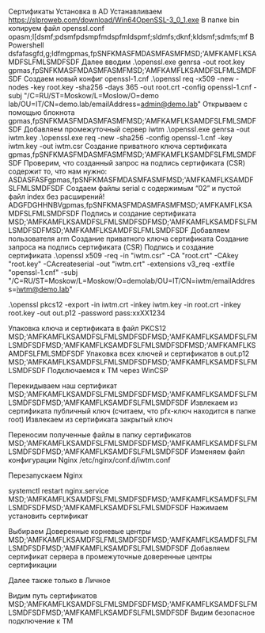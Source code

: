 Сертификаты
Установка в AD
Устанавливаем https://slproweb.com/download/Win64OpenSSL-3_0_1.exe
В папке bin копируем файл openssl.conf
opasm;l[dsmf;pdsmfpdsmpfmdspfmldspmf;sldmfs;dknf;kldsmf;sdmfs;mf
В Powershell
dsfafasgfd,g;ldfmgpmas,fpSNFKMASFMDASMFASMFMSD;'AMFKAMFLKSAMDFSLFMLSMDFSDF
Далее вводим  .\openssl.exe genrsa -out root.key
 gpmas,fpSNFKMASFMDASMFASMFMSD;'AMFKAMFLKSAMDFSLFMLSMDFSDF
Создаем новый конфиг openssl-1.cnf
.\openssl req -x509 -new -nodes -key root.key -sha256 -days 365 -out root.crt -config openssl-1.cnf -subj "/C=RU/ST=Moskow/L=Moslow/O=demo lab/OU=IT/CN=demo.lab/emailAddress=admin@demo.lab"
Открываем с помощью блокнота
gpmas,fpSNFKMASFMDASMFASMFMSD;'AMFKAMFLKSAMDFSLFMLSMDFSDF
Добавляем промежуточный сервер iwtm
.\openssl.exe genrsa -out iwtm.key
.\openssl.exe req -new -sha256 -config openssl-1.cnf -key iwtm.key -out iwtm.csr
Создание приватного ключа сертификата
 gpmas,fpSNFKMASFMDASMFASMFMSD;'AMFKAMFLKSAMDFSLFMLSMDFSDF
Проверим, что созданный запрос на подпись сертификата (CSR) содержит то, что нам нужно:
 ASDASFASFgpmas,fpSNFKMASFMDASMFASMFMSD;'AMFKAMFLKSAMDFSLFMLSMDFSDF
Создаем файлы serial с содержимым “02” и пустой файл index без расширений!
 ADGFDGHHNBVgpmas,fpSNFKMASFMDASMFASMFMSD;'AMFKAMFLKSAMDFSLFMLSMDFSDF
Подпись и создание сертификата
MSD;'AMFKAMFLKSAMDFSLFMLSMDFSDFMSD;'AMFKAMFLKSAMDFSLFMLSMDFSDFMSD;'AMFKAMFLKSAMDFSLFMLSMDFSDF
Добавляем пользователя arm
Создание приватного ключа сертификата
Создание запроса на подпись сертификата (CSR)
Подпись и создание сертификата
.\openssl x509 -req -in "iwtm.csr" -CA "root.crt" -CAkey "root.key" -CAcreateserial -out "iwtm.crt" -extensions v3_req -extfile "openssl-1.cnf" -subj "/C=RU/ST=Moskow/L=Moskow/O=demolab/OU=IT/CN=iwtm/emailAddress=iwtm@demo.lab"

.\openssl pkcs12 -export -in iwtm.crt -inkey iwtm.key -in root.crt -inkey root.key -out out.p12 -password pass:xxXX1234
 
Упаковка ключа и сертификата в файл PKCS12
 MSD;'AMFKAMFLKSAMDFSLFMLSMDFSDFMSD;'AMFKAMFLKSAMDFSLFMLSMDFSDFMSD;'AMFKAMFLKSAMDFSLFMLSMDFSDFMSD;'AMFKAMFLKSAMDFSLFMLSMDFSDF
Упаковка всех ключей и сертификатов в out.p12
 MSD;'AMFKAMFLKSAMDFSLFMLSMDFSDFMSD;'AMFKAMFLKSAMDFSLFMLSMDFSDF
Подключаемся к ТМ через WinCSP
 
Перекидываем наш сертификат
 MSD;'AMFKAMFLKSAMDFSLFMLSMDFSDFMSD;'AMFKAMFLKSAMDFSLFMLSMDFSDFMSD;'AMFKAMFLKSAMDFSLFMLSMDFSDF
Извлекаем из сертификата публичный ключ (считаем, что pfx-ключ находится в папке root)
Извлекаем из сертификата закрытый ключ
 
Переносим полученные файлы в папку сертификатов
 MSD;'AMFKAMFLKSAMDFSLFMLSMDFSDFMSD;'AMFKAMFLKSAMDFSLFMLSMDFSDFMSD;'AMFKAMFLKSAMDFSLFMLSMDFSDF
Изменяем файл конфигурации Nginx /etc/nginx/conf.d/iwtm.conf
 
Перезапускаем Nginx
 
systemctl restart nginx.service
MSD;'AMFKAMFLKSAMDFSLFMLSMDFSDFMSD;'AMFKAMFLKSAMDFSLFMLSMDFSDFMSD;'AMFKAMFLKSAMDFSLFMLSMDFSDF
Нажимаем установить сертификат

Выбираем Доверенные корневые центры
 MSD;'AMFKAMFLKSAMDFSLFMLSMDFSDFMSD;'AMFKAMFLKSAMDFSLFMLSMDFSDFMSD;'AMFKAMFLKSAMDFSLFMLSMDFSDF
Добавляем сертификат сервера в промежуточные доверенные центры сертификации

Далее также только в Личное

Видим путь сертификатов
 MSD;'AMFKAMFLKSAMDFSLFMLSMDFSDFMSD;'AMFKAMFLKSAMDFSLFMLSMDFSDFMSD;'AMFKAMFLKSAMDFSLFMLSMDFSDF
Видим безопасное подключение к ТМ

 





